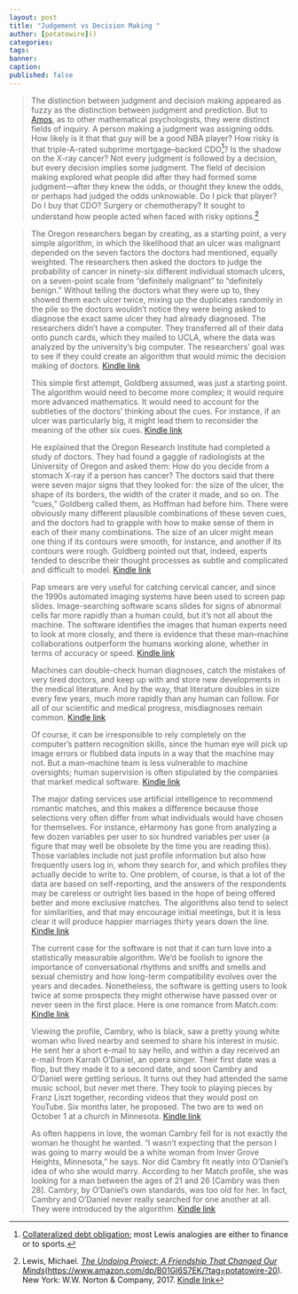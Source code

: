 ```yaml
---
layout: post
title: "Judgement vs Decision Making "
author: [potatowire]()
categories: 
tags: 
banner: 
caption: 
published: false
---
```


> The distinction between judgment and decision making appeared as fuzzy as the distinction between judgment and prediction. But to [Amos][2], as to other mathematical psychologists, they were distinct fields of inquiry. A person making a judgment was assigning odds. How likely is it that that guy will be a good NBA player? How risky is that triple-A-rated subprime mortgage–backed CDO[^1]? Is the shadow on the X-ray cancer? Not every judgment is followed by a decision, but every decision implies some judgment. The field of decision making explored what people did after they had formed some judgment—after they knew the odds, or thought they knew the odds, or perhaps had judged the odds unknowable. Do I pick that player? Do I buy that CDO? Surgery or chemotherapy? It sought to understand how people acted when faced with risky options.[^2]

> The Oregon researchers began by creating, as a starting point, a very simple algorithm, in which the likelihood that an ulcer was malignant depended on the seven factors the doctors had mentioned, equally weighted. The researchers then asked the doctors to judge the probability of cancer in ninety-six different individual stomach ulcers, on a seven-point scale from “definitely malignant” to “definitely benign.” Without telling the doctors what they were up to, they showed them each ulcer twice, mixing up the duplicates randomly in the pile so the doctors wouldn’t notice they were being asked to diagnose the exact same ulcer they had already diagnosed. The researchers didn’t have a computer. They transferred all of their data onto punch cards, which they mailed to UCLA, where the data was analyzed by the university’s big computer. The researchers’ goal was to see if they could create an algorithm that would mimic the decision making of doctors. [Kindle link](http://a.co/iV6KJg6)
> 
> This simple first attempt, Goldberg assumed, was just a starting point. The algorithm would need to become more complex; it would require more advanced mathematics. It would need to account for the subtleties of the doctors’ thinking about the cues. For instance, if an ulcer was particularly big, it might lead them to reconsider the meaning of the other six cues. [Kindle link](http://a.co/049wvLy)
> 
> He explained that the Oregon Research Institute had completed a study of doctors. They had found a gaggle of radiologists at the University of Oregon and asked them: How do you decide from a stomach X-ray if a person has cancer? The doctors said that there were seven major signs that they looked for: the size of the ulcer, the shape of its borders, the width of the crater it made, and so on. The “cues,” Goldberg called them, as Hoffman had before him. There were obviously many different plausible combinations of these seven cues, and the doctors had to grapple with how to make sense of them in each of their many combinations. The size of an ulcer might mean one thing if its contours were smooth, for instance, and another if its contours were rough. Goldberg pointed out that, indeed, experts tended to describe their thought processes as subtle and complicated and difficult to model. [Kindle link](http://a.co/3L6YHjd)

> Pap smears are very useful for catching cervical cancer, and since the 1990s automated imaging systems have been used to screen pap slides. Image-searching software scans slides for signs of abnormal cells far more rapidly than a human could, but it’s not all about the machine. The software identifies the images that human experts need to look at more closely, and there is evidence that these man–machine collaborations outperform the humans working alone, whether in terms of accuracy or speed. [Kindle link](http://a.co/baVgZUa)
> 
> Machines can double-check human diagnoses, catch the mistakes of very tired doctors, and keep up with and store new developments in the medical literature. And by the way, that literature doubles in size every few years, much more rapidly than any human can follow. For all of our scientific and medical progress, misdiagnoses remain common. [Kindle link](http://a.co/cDBbVjQ)
> 
> Of course, it can be irresponsible to rely completely on the computer’s pattern recognition skills, since the human eye will pick up image errors or flubbed data inputs in a way that the machine may not. But a man–machine team is less vulnerable to machine oversights; human supervision is often stipulated by the companies that market medical software. [Kindle link](http://a.co/1TOlPE2)
> 
> The major dating services use artificial intelligence to recommend romantic matches, and this makes a difference because those selections very often differ from what individuals would have chosen for themselves. For instance, eHarmony has gone from analyzing a few dozen variables per user to six hundred variables per user (a figure that may well be obsolete by the time you are reading this). Those variables include not just profile information but also how frequently users log in, whom they search for, and which profiles they actually decide to write to. One problem, of course, is that a lot of the data are based on self-reporting, and the answers of the respondents may be careless or outright lies based in the hope of being offered better and more exclusive matches. The algorithms also tend to select for similarities, and that may encourage initial meetings, but it is less clear it will produce happier marriages thirty years down the line. [Kindle link](http://a.co/2dvCD8a)
> 
> The current case for the software is not that it can turn love into a statistically measurable algorithm. We’d be foolish to ignore the importance of conversational rhythms and sniffs and smells and sexual chemistry and how long-term compatibility evolves over the years and decades. Nonetheless, the software is getting users to look twice at some prospects they might otherwise have passed over or never seen in the first place. Here is one romance from Match.com: [Kindle link](http://a.co/07DFz9Z)
> 
> Viewing the profile, Cambry, who is black, saw a pretty young white woman who lived nearby and seemed to share his interest in music. He sent her a short e-mail to say hello, and within a day received an e-mail from Karrah O’Daniel, an opera singer. Their first date was a flop, but they made it to a second date, and soon Cambry and O’Daniel were getting serious. It turns out they had attended the same music school, but never met there. They took to playing pieces by Franz Liszt together, recording videos that they would post on YouTube. Six months later, he proposed. The two are to wed on October 1 at a church in Minnesota. [Kindle link](http://a.co/abPiX6v)
> 
> As often happens in love, the woman Cambry fell for is not exactly the woman he thought he wanted. “I wasn’t expecting that the person I was going to marry would be a white woman from Inver Grove Heights, Minnesota,” he says. Nor did Cambry fit neatly into O’Daniel’s idea of who she would marry. According to her Match profile, she was looking for a man between the ages of 21 and 26 [Cambry was then 28]. Cambry, by O’Daniel’s own standards, was too old for her. In fact, Cambry and O’Daniel never really searched for one another at all. They were introduced by the algorithm. [Kindle link](http://a.co/dQvMQCo)







[^1]:	[Collateralized debt obligation][3]; most Lewis analogies are either to finance or to sports.

[^2]:	Lewis, Michael. [*The Undoing Project: A Friendship That Changed Our Minds*]()(https://www.amazon.com/dp/B01GI6S7EK/?tag=potatowire-20). New York: W.W. Norton & Company, 2017. [Kindle link]()

[2]:	https://en.m.wikipedia.org/wiki/Amos_Tversky
[3]:	https://en.wikipedia.org/wiki/Collateralized_debt_obligation
